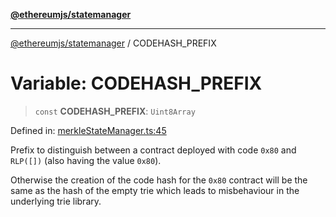 [**@ethereumjs/statemanager**](../README.md)

***

[@ethereumjs/statemanager](../README.md) / CODEHASH\_PREFIX

# Variable: CODEHASH\_PREFIX

> `const` **CODEHASH\_PREFIX**: `Uint8Array`

Defined in: [merkleStateManager.ts:45](https://github.com/Dargon789/ethereumjs-monorepo/blob/master/packages/statemanager/src/merkleStateManager.ts#L45)

Prefix to distinguish between a contract deployed with code `0x80`
and `RLP([])` (also having the value `0x80`).

Otherwise the creation of the code hash for the `0x80` contract
will be the same as the hash of the empty trie which leads to
misbehaviour in the underlying trie library.
